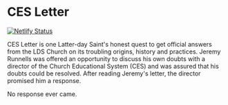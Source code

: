 # CES Letter

[![Netlify Status](https://api.netlify.com/api/v1/badges/50a75ee3-4bc9-4f17-85ba-5f7ae2624a38/deploy-status)](https://app.netlify.com/sites/cesletter/deploys)

CES Letter is one Latter-day Saint's honest quest to get official answers from the LDS Church on its troubling origins, history and practices. Jeremy Runnells was offered an opportunity to discuss his own doubts with a director of the Church Educational System (CES) and was assured that his doubts could be resolved. After reading Jeremy's letter, the director promised him a response.

No response ever came.
